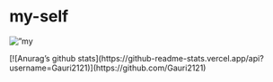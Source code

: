 # my-self
<p align=”center”>
<img width=”200" height=”200" src=”https://user-images.githubusercontent.com/75753187/123358567-aac7b900-d539-11eb-8275-0b380264bb4c.png" alt=”my banner”>
</p>
[![Anurag’s github stats](https://github-readme-stats.vercel.app/api?username=Gauri2121)](https://github.com/Gauri2121)
